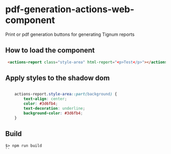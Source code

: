 # pdf-generation-actions-web-component
Print or pdf generation buttons for generating Tignum reports

## How to load the component

```html
 <actions-report class="style-area" html-report="<p>Test</p>"></actions-report>
```

## Apply styles to the shadow dom
```css

    actions-report.style-area::part(background) {
        text-align: center;
        color: #3d6fb4;
        text-decoration: underline;
        background-color: #3d6fb4;
    }

```

## Build

```npm
$> npm run build
``
